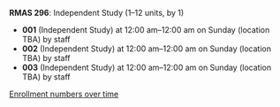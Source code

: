 **RMAS 296**: Independent Study (1–12 units, by 1)

- **001** (Independent Study) at 12:00 am–12:00 am on Sunday (location TBA) by staff
- **002** (Independent Study) at 12:00 am–12:00 am on Sunday (location TBA) by staff
- **003** (Independent Study) at 12:00 am–12:00 am on Sunday (location TBA) by staff

[Enrollment numbers over time](./RMAS296.tsv)
